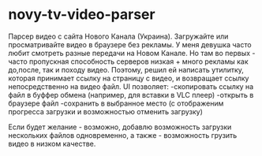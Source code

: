 # novy-tv-video-parser
Парсер видео с сайта Нового Канала (Украина). Загружайте или просматривайте видео в браузере без рекламы.
У меня девушка часто любит смотреть разные передачи на Новом Канале. 
Но там во первых - часто пропускная способность серверов низкая + много рекламы как до,после, так и походу видео.
Поэтому, решил ей написать утилитку, которая принимает ссылку на страницу с видео,
и возвращает ссылку непосредственно на видео файл.
UI позволяет:
-скопировать ссылку на файл в буффер обмена (например, для вставки в VLC плеер)
-открыть в браузере файл
-сохранить в выбранное место (с отображеним прогресса загрузки и возможностью отменить загрузку)

Если будет желание - возможно, добавлю возможность загрузки нескольких файлов одновременно,
а также - возможность грузить видео в низком качестве.
